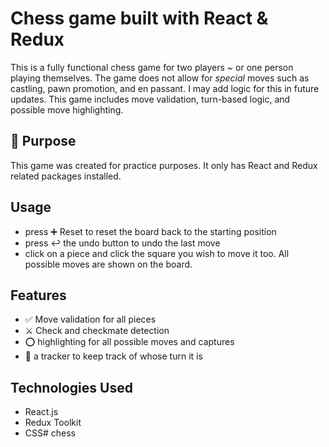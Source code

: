 # Chess game built with React & Redux 

This is a fully functional chess game for two players ~ or one person playing themselves. The game does not allow for *special* moves such as castling, pawn promotion, and en passant. I may add logic for this in future updates.
This game includes move validation, turn-based logic, and possible move highlighting.

## 🎯 Purpose
This game was created for practice purposes. It only has React and Redux related packages installed.

## Usage

- press ➕ Reset to reset the board back to the starting position
- press ↩️ the undo button to undo the last move
- click on a piece and click the square you wish to move it too. All possible moves are shown on the board.

## Features

- ✅ Move validation for all pieces
- ⚔️ Check and checkmate detection
- ⭕ highlighting for all possible moves and captures
- 🎲 a tracker to keep track of whose turn it is

## Technologies Used

- React.js
- Redux Toolkit
- CSS# chess

